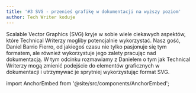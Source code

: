 ```yaml
---
title: '#3 SVG - przenieś grafikę w dokumentacji na wyższy poziom'
author: Tech Writer koduje
---
```


Scalable Vector Graphics (SVG) kryje w sobie wiele ciekawych aspektów, które
Technical Writerzy mogliby potencjalnie wykorzystać. Nasz gość, Daniel Barrio
Fierro, od jakiegoś czasu nie tylko pasjonuje się tym formatem, ale również
wykorzystuje jego zalety pracując nad dokumentacją. W tym odcinku rozmawiamy z
Danielem o tym jak Technical Writerzy mogą zmienić podejście do elementów
graficznych w dokumentacji i utrzymywać je sprytniej wykorzystując format SVG.

import AnchorEmbed from '@site/src/components/AnchorEmbed';

<AnchorEmbed episodeId="3-SVG---przenie-grafik-w-dokumentacji-na-wyszy-poziom-e4b4kv" />
